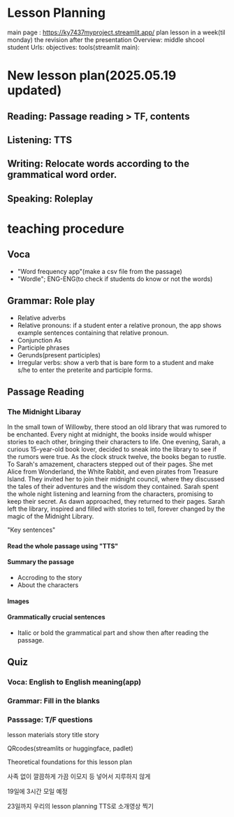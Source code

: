 # Lesson Planning
main page : https://ky7437myproject.streamlit.app/
plan lesson in a week(til monday)
the revision after the presentation
Overview: middle shcool student
Urls: 
objectives: 
tools(streamlit main): 

# New lesson plan(2025.05.19 updated)
## Reading: Passage reading > TF, contents 
## Listening: TTS
## Writing: Relocate words according to the grammatical word order. 
## Speaking: Roleplay

# teaching procedure
## Voca
- "Word frequency app"(make a csv file from the passage)
- "Wordle"; ENG-ENG(to check if students do know or not the words)

## Grammar: Role play 
- Relative adverbs
- Relative pronouns: if a student enter a relative pronoun, the app shows example sentences containing that relative pronoun. 
- Conjunction As
- Participle phrases
- Gerunds(present participles)
- Irregular verbs: show a verb that is bare form to a student and make s/he to enter the preterite and participle forms. 

## Passage Reading
### The Midnight Libaray 
In the small town of Willowby, there stood an old library that was rumored to be enchanted. Every night at midnight, the books inside would whisper stories to each other, bringing their characters to life. One evening, Sarah, a curious 15-year-old book lover, decided to sneak into the library to see if the rumors were true.
As the clock struck twelve, the books began to rustle. To Sarah's amazement, characters stepped out of their pages. She met Alice from Wonderland, the White Rabbit, and even pirates from Treasure Island. They invited her to join their midnight council, where they discussed the tales of their adventures and the wisdom they contained.
Sarah spent the whole night listening and learning from the characters, promising to keep their secret. As dawn approached, they returned to their pages. Sarah left the library, inspired and filled with stories to tell, forever changed by the magic of the Midnight Library.

"Key sentences"

#### Read the whole passage using "TTS"
#### Summary the passage
- Accroding to the story
- About the characters
#### Images
#### Grammatically crucial sentences
- Italic or bold the grammatical part and show then after reading the passage. 

## Quiz
### Voca: English to English meaning(app)
### Grammar: Fill in the blanks
### Passsage: T/F questions

lesson materials
story title
story

QRcodes(streamlits or huggingface, padlet)

Theoretical foundations for this lesson plan

사족 없이 깔끔하게
가끔 이모지 등 넣어서 지루하지 않게

19일에 3시간 모일 예정

23일까지 우리의 lesson planning TTS로 소개영상 찍기 
